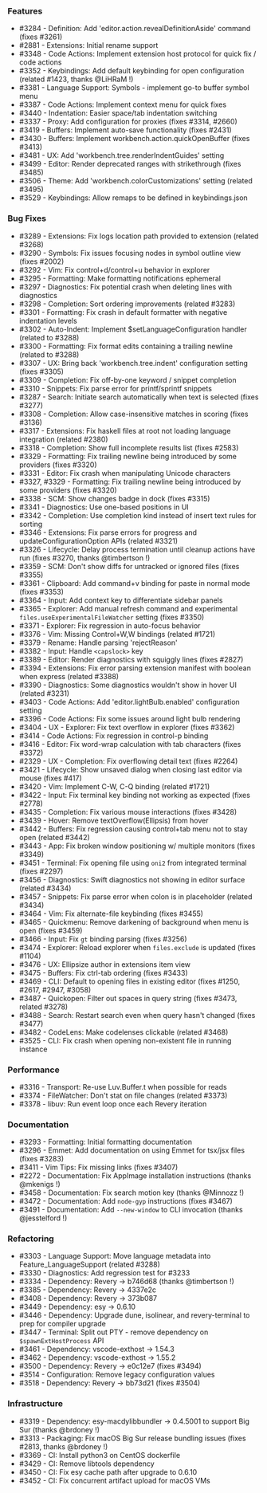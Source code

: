 ### Features 

- #3284 - Definition: Add 'editor.action.revealDefinitionAside' command (fixes #3261)
- #2881 - Extensions: Initial rename support
- #3348 - Code Actions: Implement extension host protocol for quick fix / code actions
- #3352 - Keybindings: Add default keybinding for open configuration (related #1423, thanks @LiHRaM !)
- #3381 - Language Support: Symbols - implement go-to buffer symbol menu
- #3387 - Code Actions: Implement context menu for quick fixes
- #3440 - Indentation: Easier space/tab indentation switching
- #3337 - Proxy: Add configuration for proxies (fixes #3314, #2660)
- #3419 - Buffers: Implement auto-save functionality (fixes #2431)
- #3430 - Buffers: Implement workbench.action.quickOpenBuffer (fixes #3413)
- #3481 - UX: Add 'workbench.tree.renderIndentGuides' setting
- #3499 - Editor: Render deprecated ranges with strikethrough (fixes #3485)
- #3506 - Theme: Add 'workbench.colorCustomizations' setting (related #3495)
- #3529 - Keybindings: Allow remaps to be defined in keybindings.json

### Bug Fixes

- #3289 - Extensions: Fix logs location path provided to extension (related #3268)
- #3290 - Symbols: Fix issues focusing nodes in symbol outline view (fixes #2002)
- #3292 - Vim: Fix control+d/control+u behavior in explorer
- #3295 - Formatting: Make formatting notifications ephemeral
- #3297 - Diagnostics: Fix potential crash when deleting lines with diagnostics
- #3298 - Completion: Sort ordering improvements (related #3283)
- #3301 - Formatting: Fix crash in default formatter with negative indentation levels
- #3302 - Auto-Indent: Implement $setLanguageConfiguration handler (related to #3288)
- #3300 - Formatting: Fix format edits containing a trailing newline (related to #3288)
- #3307 - UX: Bring back 'workbench.tree.indent' configuration setting (fixes #3305)
- #3309 - Completion: Fix off-by-one keyword / snippet completion
- #3310 - Snippets: Fix parse error for printf/sprintf snippets
- #3287 - Search: Initiate search automatically when text is selected (fixes #3277)
- #3308 - Completion: Allow case-insensitive matches in scoring (fixes #3136)
- #3317 - Extensions: Fix haskell files at root not loading language integration (related #2380)
- #3318 - Completion: Show full incomplete results list (fixes #2583)
- #3329 - Formatting: Fix trailing newline being introduced by some providers (fixes #3320)
- #3331 - Editor: Fix crash when manipulating Unicode characters
- #3327, #3329 - Formatting: Fix trailing newline being introduced by some providers (fixes #3320)
- #3338 - SCM: Show changes badge in dock (fixes #3315)
- #3341 - Diagnostics: Use one-based positions in UI
- #3342 - Completion: Use completion kind instead of insert text rules for sorting
- #3346 - Extensions: Fix parse errors for progress and updateConfigurationOption APIs (related #3321)
- #3326 - Lifecycle: Delay process termination until cleanup actions have run (fixes #3270, thanks @timbertson !)
- #3359 - SCM: Don't show diffs for untracked or ignored files (fixes #3355)
- #3361 - Clipboard: Add command+v binding for paste in normal mode (fixes #3353)
- #3364 - Input: Add context key to differentiate sidebar panels
- #3365 - Explorer: Add manual refresh command and experimental `files.useExperimentalFileWatcher` setting (fixes #3350)
- #3371 - Explorer: Fix regression in auto-focus behavior
- #3376 - Vim: Missing Control+W,W bindings (related #1721)
- #3379 - Rename: Handle parsing 'rejectReason'
- #3382 - Input: Handle `<capslock>` key
- #3389 - Editor: Render diagnostics with squiggly lines (fixes #2827)
- #3394 - Extensions: Fix error parsing extension manifest with boolean when express (related #3388)
- #3390 - Diagnostics: Some diagnostics wouldn't show in hover UI (related #3231)
- #3403 - Code Actions: Add 'editor.lightBulb.enabled' configuration setting
- #3396 - Code Actions: Fix some issues around light bulb rendering
- #3404 - UX - Explorer: Fix text overflow in explorer (fixes #3362)
- #3414 - Code Actions: Fix regression in control-p binding
- #3416 - Editor: Fix word-wrap calculation with tab characters (fixes #3372)
- #2329 - UX - Completion: Fix overflowing detail text (fixes #2264)
- #3421 - Lifecycle: Show unsaved dialog when closing last editor via mouse (fixes #417)
- #3420 - Vim: Implement C-W, C-Q binding (related #1721)
- #3422 - Input: Fix terminal key binding not working as expected (fixes #2778)
- #3435 - Completion: Fix various mouse interactions (fixes #3428)
- #3439 - Hover: Remove textOverflow(Ellipsis) from hover
- #3442 - Buffers: Fix regression causing control+tab menu not to stay open (related #3442)
- #3443 - App: Fix broken window positioning w/ multiple monitors (fixes #3349)
- #3451 - Terminal: Fix opening file using `oni2` from integrated terminal (fixes #2297)
- #3456 - Diagnostics: Swift diagnostics not showing in editor surface (related #3434)
- #3457 - Snippets: Fix parse error when colon is in placeholder (related #3434)
- #3464 - Vim: Fix alternate-file keybinding (fixes #3455)
- #3465 - Quickmenu: Remove darkening of background when menu is open (fixes #3459)
- #3466 - Input: Fix `gt` binding parsing (fixes #3256)
- #3474 - Explorer: Reload explorer when `files.exclude` is updated (fixes #1104)
- #3476 - UX: Ellipsize author in extensions item view
- #3475 - Buffers: Fix ctrl-tab ordering (fixes #3433)
- #3469 - CLI: Default to opening files in existing editor (fixes #1250, #2617, #2947, #3058)
- #3487 - Quickopen: Filter out spaces in query string (fixes #3473, related #3278)
- #3488 - Search: Restart search even when query hasn't changed (fixes #3477)
- #3482 - CodeLens: Make codelenses clickable (related #3468)
- #3525 - CLI: Fix crash when opening non-existent file in running instance

### Performance

- #3316 - Transport: Re-use Luv.Buffer.t when possible for reads
- #3374 - FileWatcher: Don't stat on file changes (related #3373)
- #3378 - libuv: Run event loop once each Revery iteration

### Documentation

- #3293 - Formatting: Initial formatting documentation
- #3296 - Emmet: Add documentation on using Emmet for tsx/jsx files (fixes #3283)
- #3411 - Vim Tips: Fix missing links (fixes #3407)
- #2272 - Documentation: Fix AppImage installation instructions (thanks @mkenigs !)
- #3458 - Documentation: Fix search motion key (thanks @Minnozz !)
- #3472 - Documentation: Add `node-gyp` instructions (fixes #3467)
- #3491 - Documentation: Add `--new-window` to CLI invocation (thanks @jesstelford !)

### Refactoring

- #3303 - Language Support: Move language metadata into Feature_LanguageSupport (related #3288)
- #3330 - Diagnostics: Add regression test for #3233
- #3334 - Dependency: Revery -> b746d68 (thanks @timbertson !)
- #3385 - Dependency: Revery -> 4337e2c
- #3408 - Dependency: Revery -> 373b087
- #3449 - Dependency: esy -> 0.6.10
- #3446 - Dependency: Upgrade dune, isolinear, and revery-terminal to prep for compiler upgrade
- #3447 - Terminal: Split out PTY - remove dependency on `$spawnExtHostProcess` API
- #3461 - Dependency: vscode-exthost -> 1.54.3
- #3462 - Dependency: vscode-exthost -> 1.55.2
- #3500 - Dependency: Revery -> e0c12e7 (fixes #3494)
- #3514 - Configuration: Remove legacy configuration values
- #3518 - Dependency: Revery -> bb73d21 (fixes #3504)

### Infrastructure

- #3319 - Dependency: esy-macdylibbundler -> 0.4.5001 to support Big Sur (thanks @brdoney !)
- #3313 - Packaging: Fix macOS Big Sur release bundling issues (fixes #2813, thanks @brdoney !)
- #3369 - CI: Install python3 on CentOS dockerfile
- #3429 - CI: Remove libtools dependency
- #3450 - CI: Fix esy cache path after upgrade to 0.6.10
- #3452 - CI: Fix concurrent artifact upload for macOS VMs

